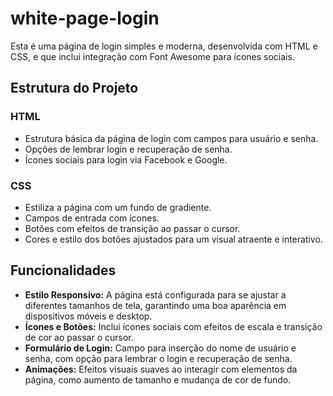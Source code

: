# white-page-login

Esta é uma página de login simples e moderna, desenvolvida com HTML e CSS, e que inclui integração com Font Awesome para ícones sociais.

## Estrutura do Projeto

### HTML
- Estrutura básica da página de login com campos para usuário e senha.
- Opções de lembrar login e recuperação de senha.
- Ícones sociais para login via Facebook e Google.

### CSS
- Estiliza a página com um fundo de gradiente.
- Campos de entrada com ícones.
- Botões com efeitos de transição ao passar o cursor.
- Cores e estilo dos botões ajustados para um visual atraente e interativo.

## Funcionalidades

- **Estilo Responsivo:** A página está configurada para se ajustar a diferentes tamanhos de tela, garantindo uma boa aparência em dispositivos móveis e desktop.
- **Ícones e Botões:** Inclui ícones sociais com efeitos de escala e transição de cor ao passar o cursor.
- **Formulário de Login:** Campo para inserção do nome de usuário e senha, com opção para lembrar o login e recuperação de senha.
- **Animações:** Efeitos visuais suaves ao interagir com elementos da página, como aumento de tamanho e mudança de cor de fundo.

